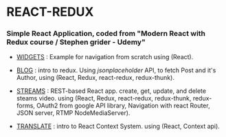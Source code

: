 # REACT-REDUX

### Simple React Application, coded from "Modern React with Redux course / Stephen grider - Udemy"

- [WIDGETS](./widgets/) : Example for navigation from scratch using (React).

- [BLOG](./blog) : intro to redux. Using *jsonplaceholder* API, to fetch Post and it's Author, using (React, Redux, react-redux, redux-thunk).

- [STREAMS](./streams/) : REST-based React app. create, get, update, and delete steams video. using (React, Redux, react-redux, redux-thunk, redux-forms, OAuth2 from google API library, Navigation with react Router, JSON server, RTMP NodeMediaServer).

- [TRANSLATE](./translate/) : intro to React Context System. using (React, Context api).
